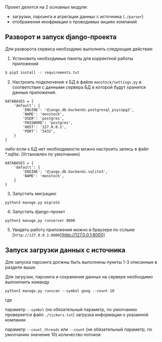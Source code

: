 Проект делится на 2 основных модуля:
* загрузки, парсинга и агрегации данных с источника (`./parser`)
* отображения инофрмации о проводимых акциях компаний

## Разворот и запуск django-проекта

Для разворота сервиса необзодимо выполнить следующие действия:

1. Установить необходимые пакеты для корректной работы приложений

```bash
$ pip3 install -r requirements.txt
```

2. Настроить подключение к БД в файле `monstock/settings.py` в соответствии с данными сервера БД в которой будут хранится данные приложения.

```
DATABASES = {
    'default': {
        'ENGINE': 'django.db.backends.postgresql_psycopg2',
        'NAME': 'monstock',
        'USER': 'postgres',
        'PASSWORD': 'postgres',
        'HOST': '127.0.0.1',
        'PORT': '5432',
    }
}
```

либо если к БД нет необходимости можно настроить запись в файл *.sqlite. (Установлен по умолчанию)

```
DATABASES = {
    'default': {
        'ENGINE': 'django.db.backends.sqlite3',
        'NAME': 'monstock',
    }
}
```

3. Запустить миграцию

```
python3 manage.py migrate
```

4. Запустить django-проект

```
python3 manage.py runserver 8000
```

5. Увидеть работу приложения можно в браузере по сслыке [`http://127.0.0.1:8000`][http://127.0.0.1:8000]

## Запуск загрузки данных с источника

Для запуска парсинга должны быть выполнены пункты 1-3 описанные в разделе выше.

Для загрузки, парсинга и сохранения данных на сервере необходимо выпонлнить команду
```
python3 manage.py runscan --symbol goog --count 10
```
где

параметр `--symbol`  (не обязательный параметр, по умолчанию проверяется файл `./tickers.txt`) загрузка информации о указанной компании

параметр `--count_threads` или `--count` (не обязательный параметр, по умолчанию значение 10) количество потоков